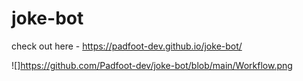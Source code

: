 # joke-bot

check out here - https://padfoot-dev.github.io/joke-bot/

![]https://github.com/Padfoot-dev/joke-bot/blob/main/Workflow.png
